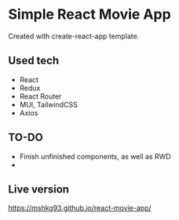 # Simple React Movie App

Created with create-react-app template.

## Used tech

- React
- Redux
- React Router
- MUI, TailwindCSS
- Axios

## TO-DO

- Finish unfinished components, as well as RWD
-

## Live version

https://mshkg93.github.io/react-movie-app/
